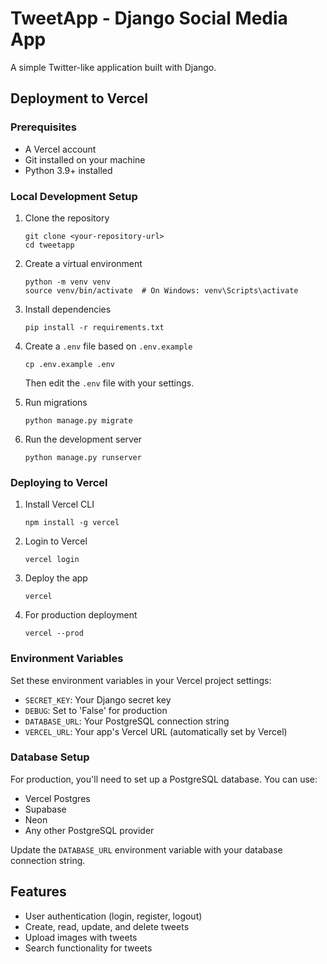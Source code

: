 # TweetApp - Django Social Media App

A simple Twitter-like application built with Django.

## Deployment to Vercel

### Prerequisites

- A Vercel account
- Git installed on your machine
- Python 3.9+ installed

### Local Development Setup

1. Clone the repository
   ```
   git clone <your-repository-url>
   cd tweetapp
   ```

2. Create a virtual environment
   ```
   python -m venv venv
   source venv/bin/activate  # On Windows: venv\Scripts\activate
   ```

3. Install dependencies
   ```
   pip install -r requirements.txt
   ```

4. Create a `.env` file based on `.env.example`
   ```
   cp .env.example .env
   ```
   Then edit the `.env` file with your settings.

5. Run migrations
   ```
   python manage.py migrate
   ```

6. Run the development server
   ```
   python manage.py runserver
   ```

### Deploying to Vercel

1. Install Vercel CLI
   ```
   npm install -g vercel
   ```

2. Login to Vercel
   ```
   vercel login
   ```

3. Deploy the app
   ```
   vercel
   ```

4. For production deployment
   ```
   vercel --prod
   ```

### Environment Variables

Set these environment variables in your Vercel project settings:

- `SECRET_KEY`: Your Django secret key
- `DEBUG`: Set to 'False' for production
- `DATABASE_URL`: Your PostgreSQL connection string
- `VERCEL_URL`: Your app's Vercel URL (automatically set by Vercel)

### Database Setup

For production, you'll need to set up a PostgreSQL database. You can use:

- Vercel Postgres
- Supabase
- Neon
- Any other PostgreSQL provider

Update the `DATABASE_URL` environment variable with your database connection string.

## Features

- User authentication (login, register, logout)
- Create, read, update, and delete tweets
- Upload images with tweets
- Search functionality for tweets 